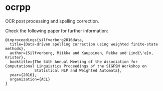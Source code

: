 # ocrpp
OCR post processing and spelling correction.

Check the following paper for further information:

```
@inproceedings{silfverberg2016data,
  title={Data-driven spelling correction using weighted finite-state methods},
  author={Silfverberg, Miikka and Kauppinen, Pekka and Lind{\'e}n, Krister},
  booktitle={The 54th Annual Meeting of the Association for Computational Linguistics Proceedings of the SIGFSM Workshop on 
             Statistical NLP and Weighted Automata},
  year={2016},
  organization={ACL}
}
```
